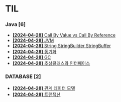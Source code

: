 # TIL
 
### Java [6]
- [**[2024-04-28]**  Call By Value vs Call By Reference](https://github.com/A-lass/TIL/blob/main/Java/Call_By_Value_vs_Call_By_Reference.md)
- [**[2024-04-28]**  JVM](https://github.com/A-lass/TIL/blob/main/Java/JVM.md)
- [**[2024-04-28]**  String StringBuilder StringBuffer](https://github.com/A-lass/TIL/blob/main/Java/String_StringBuilder_StringBuffer.md)
- [**[2024-04-28]**  동기화](https://github.com/A-lass/TIL/blob/main/Java/동기화.md)
- [**[2024-04-28]**  GC](https://github.com/A-lass/TIL/blob/main/Java/GC.md)
- [**[2024-04-28]**  추상클래스와 인터페이스](https://github.com/A-lass/TIL/blob/main/Java/추상클래스와_인터페이스.md)
### DATABASE [2]
- [**[2024-04-28]**  관계 데이터 모델](https://github.com/A-lass/TIL/blob/main/DATABASE/관계_데이터_모델.md)
- [**[2024-04-28]**  트랜잭션](https://github.com/A-lass/TIL/blob/main/DATABASE/트랜잭션.md)
